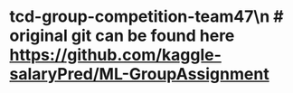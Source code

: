 # tcd-group-competition-team47\n # original git can be found here https://github.com/kaggle-salaryPred/ML-GroupAssignment
